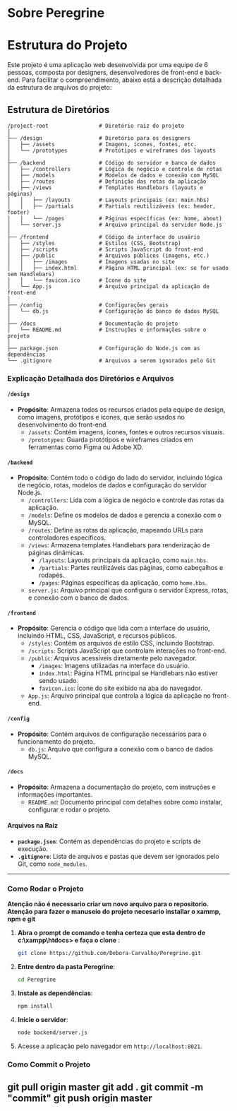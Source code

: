 # Sobre Peregrine

# Estrutura do Projeto

Este projeto é uma aplicação web desenvolvida por uma equipe de 6 pessoas, composta por designers, desenvolvedores de front-end e back-end. Para facilitar o compreendimento, abaixo está a descrição detalhada da estrutura de arquivos do projeto:

## Estrutura de Diretórios

```
/project-root                # Diretório raiz do projeto
│
├── /design                  # Diretório para os designers
│   ├── /assets              # Imagens, ícones, fontes, etc.
│   └── /prototypes          # Protótipos e wireframes dos layouts
│
├── /backend                 # Código do servidor e banco de dados
│   ├── /controllers         # Lógica de negócio e controle de rotas
│   ├── /models              # Modelos de dados e conexão com MySQL
│   ├── /routes              # Definição das rotas da aplicação
│   ├── /views               # Templates Handlebars (layouts e páginas)
│   │   ├── /layouts         # Layouts principais (ex: main.hbs)
│   │   ├── /partials        # Partials reutilizáveis (ex: header, footer)
│   │   └── /pages           # Páginas específicas (ex: home, about)
│   └── server.js            # Arquivo principal do servidor Node.js
│
├── /frontend                # Código da interface do usuário
│   ├── /styles              # Estilos (CSS, Bootstrap)
│   ├── /scripts             # Scripts JavaScript do front-end
│   ├── /public              # Arquivos públicos (imagens, etc.)
│   │   ├── /images          # Imagens usadas no site
│   │   ├── index.html       # Página HTML principal (ex: se for usado sem Handlebars) 
│   │   └── favicon.ico      # Ícone do site
│   └── App.js               # Arquivo principal da aplicação de front-end
│
├── /config                  # Configurações gerais
│   └── db.js                # Configuração do banco de dados MySQL
│
├── /docs                    # Documentação do projeto
│   └── README.md            # Instruções e informações sobre o projeto
│
├── package.json             # Configuração do Node.js com as dependências
└── .gitignore               # Arquivos a serem ignorados pelo Git
```

### Explicação Detalhada dos Diretórios e Arquivos

#### `/design`
- **Propósito**: Armazena todos os recursos criados pela equipe de design, como imagens, protótipos e ícones, que serão usados no desenvolvimento do front-end.
  - `/assets`: Contém imagens, ícones, fontes e outros recursos visuais.
  - `/prototypes`: Guarda protótipos e wireframes criados em ferramentas como Figma ou Adobe XD.

#### `/backend`
- **Propósito**: Contém todo o código do lado do servidor, incluindo lógica de negócio, rotas, modelos de dados e configuração do servidor Node.js.
  - `/controllers`: Lida com a lógica de negócio e controle das rotas da aplicação.
  - `/models`: Define os modelos de dados e gerencia a conexão com o MySQL.
  - `/routes`: Define as rotas da aplicação, mapeando URLs para controladores específicos.
  - `/views`: Armazena templates Handlebars para renderização de páginas dinâmicas.
    - `/layouts`: Layouts principais da aplicação, como `main.hbs`.
    - `/partials`: Partes reutilizáveis das páginas, como cabeçalhos e rodapés.
    - `/pages`: Páginas específicas da aplicação, como `home.hbs`.
  - `server.js`: Arquivo principal que configura o servidor Express, rotas, e conexão com o banco de dados.

#### `/frontend`
- **Propósito**: Gerencia o código que lida com a interface do usuário, incluindo HTML, CSS, JavaScript, e recursos públicos.
  - `/styles`: Contém os arquivos de estilo CSS, incluindo Bootstrap.
  - `/scripts`: Scripts JavaScript que controlam interações no front-end.
  - `/public`: Arquivos acessíveis diretamente pelo navegador.
    - `/images`: Imagens utilizadas na interface do usuário.
    - `index.html`: Página HTML principal se Handlebars não estiver sendo usado.
    - `favicon.ico`: Ícone do site exibido na aba do navegador.
  - `App.js`: Arquivo principal que controla a lógica da aplicação no front-end.

#### `/config`
- **Propósito**: Contém arquivos de configuração necessários para o funcionamento do projeto.
  - `db.js`: Arquivo que configura a conexão com o banco de dados MySQL.

#### `/docs`
- **Propósito**: Armazena a documentação do projeto, com instruções e informações importantes.
  - `README.md`: Documento principal com detalhes sobre como instalar, configurar e rodar o projeto.

#### Arquivos na Raiz
- **`package.json`**: Contém as dependências do projeto e scripts de execução.
- **`.gitignore`**: Lista de arquivos e pastas que devem ser ignorados pelo Git, como `node_modules`.
---

### Como Rodar o Projeto

**Atenção não é necessario criar um novo arquivo para o repositorio.**
**Atenção para fazer o manuseio do projeto necesario installar o xammp, npm e git**

1. **Abra o prompt de comando e tenha certeza que esta dentro de c:\xampp\htdocs> e faça o clone** :
   ```bash
   git clone https://github.com/Debora-Carvalho/Peregrine.git
   ```

2. **Entre dentro da pasta Peregrine**:
   ```bash
   cd Peregrine
   ```

2. **Instale as dependências**:
   ```bash
   npm install
   ```

2. **Inicie o servidor**:
   ```bash
   node backend/server.js
   ```

3. Acesse a aplicação pelo navegador em `http://localhost:8021`.

### Como Commit o Projeto

git pull origin master
git add .
git commit -m "commit"
git push origin master
---


